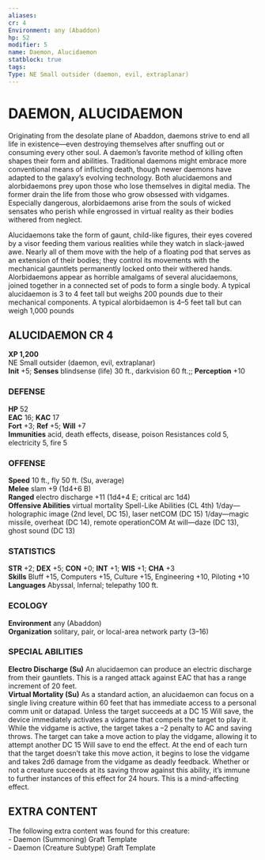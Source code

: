 ```yaml
---
aliases: 
cr: 4
Environment: any (Abaddon)  
hp: 52
modifier: 5
name: Daemon, Alucidaemon
statblock: true
tags: 
Type: NE Small outsider (daemon, evil, extraplanar)  
---
```

# DAEMON, ALUCIDAEMON
Originating from the desolate plane of Abaddon, daemons strive to end all life in existence—even destroying themselves after snuffing out or consuming every other soul. A daemon’s favorite method of killing often shapes their form and abilities. Traditional daemons might embrace more conventional means of inflicting death, though newer daemons have adapted to the galaxy’s evolving technology. Both alucidaemons and alorbidaemons prey upon those who lose themselves in digital media. The former drain the life from those who grow obsessed with vidgames. Especially dangerous, alorbidaemons arise from the souls of wicked sensates who perish while engrossed in virtual reality as their bodies withered from neglect.

Alucidaemons take the form of gaunt, child-like figures, their eyes covered by a visor feeding them various realities while they watch in slack-jawed awe. Nearly all of them move with the help of a floating pod that serves as an extension of their bodies; they control its movements with the mechanical gauntlets permanently locked onto their withered hands. Alorbidaemons appear as horrible amalgams of several alucidaemons, joined together in a connected set of pods to form a single body. A typical alucidaemon is 3 to 4 feet tall but weighs 200 pounds due to their mechanical components. A typical alorbidaemon is 4–5 feet tall but can weigh 1,000 pounds

## ALUCIDAEMON CR 4

**XP 1,200**  
NE Small outsider (daemon, evil, extraplanar)  
**Init** +5; **Senses** blindsense (life) 30 ft., darkvision 60 ft.;; **Perception** +10  

### DEFENSE

**HP** 52  
**EAC** 16; **KAC** 17  
**Fort** +3; **Ref** +5; **Will** +7  
**Immunities** acid, death effects, disease, poison Resistances cold 5, electricity 5, fire 5  

### OFFENSE

**Speed** 10 ft., fly 50 ft. (Su, average)  
**Melee** slam +9 (1d4+6 B)  
**Ranged** electro discharge +11 (1d4+4 E; critical arc 1d4)  
**Offensive Abilities** virtual mortality Spell-Like Abilities (CL 4th) 1/day—holographic image (2nd level, DC 15), laser netCOM (DC 15) 1/day—magic missile, overheat (DC 14), remote operationCOM At will—daze (DC 13), ghost sound (DC 13)

### STATISTICS

**STR** +2; **DEX** +5; **CON** +0; **INT** +1; **WIS** +1; **CHA** +3  
**Skills** Bluff +15, Computers +15, Culture +15, Engineering +10, Piloting +10  
**Languages** Abyssal, Infernal; telepathy 100 ft.

### ECOLOGY

**Environment** any (Abaddon)  
**Organization** solitary, pair, or local-area network party (3–16)

### SPECIAL ABILITIES

**Electro Discharge (Su)** An alucidaemon can produce an electric discharge from their gauntlets. This is a ranged attack against EAC that has a range increment of 20 feet.  
**Virtual Mortality (Su)** As a standard action, an alucidaemon can focus on a single living creature within 60 feet that has immediate access to a personal comm unit or datapad. Unless the target succeeds at a DC 15 Will save, the device immediately activates a vidgame that compels the target to play it. While the vidgame is active, the target takes a –2 penalty to AC and saving throws. The target can take a move action to play the vidgame, allowing it to attempt another DC 15 Will save to end the effect. At the end of each turn that the target doesn’t take this move action, it begins to lose the vidgame and takes 2d6 damage from the vidgame as deadly feedback. Whether or not a creature succeeds at its saving throw against this ability, it’s immune to further instances of this effect for 24 hours. This is a mind-affecting effect.

## EXTRA CONTENT

The following extra content was found for this creature:  
\- Daemon (Summoning) Graft Template  
\- Daemon (Creature Subtype) Graft Template

